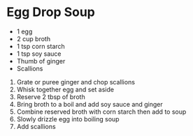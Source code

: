 # Egg Drop Soup

* 1 egg
* 2 cup broth
* 1 tsp corn starch
* 1 tsp soy sauce
* Thumb of ginger
* Scallions

1. Grate or puree ginger and chop scallions
1. Whisk together egg and set aside
1. Reserve 2 tbsp of broth
1. Bring broth to a boil and add soy sauce and ginger
1. Combine reserved broth with corn starch then add to soup
1. Slowly drizzle egg into boiling soup
1. Add scallions
